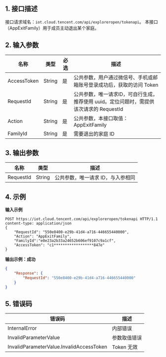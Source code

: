 
## 1. 接口描述
接口请求域名：`iot.cloud.tencent.com/api/exploreropen/tokenapi`。
本接口（AppExitFamily）用于成员主动退出某个家庭。

## 2. 输入参数
|名称|类型|必选|描述|
|---|---|---|---|
|AccessToken|String|是|公共参数，用户通过微信号、手机或邮箱账号登录成功后，获取的访问 Token|
|RequestId|String|是|公共参数，唯一请求ID，可自行生成，推荐使用 uuid。定位问题时，需提供该次请求的 RequestId|
|Action|String|是|公共参数，本接口取值：AppExitFamily|
|FamilyId|String|是|需要退出的家庭 ID|

## 3. 输出参数

|名称|类型|描述|
|---|---|---|
|RequestId|String|公共参数，唯一请求 ID，与入参相同|

## 4. 示例

**输入示例**
```HTTP
POST https://iot.cloud.tencent.com/api/exploreropen/tokenapi HTTP/1.1
content-type: application/json
{
    "RequestId": "550e8400-e29b-41d4-a716-446655440000",
    "Action": "AppExitFamily",
    "FamilyId":"e0e23a2b33a24652b606ef9107c9a1cf",
    "AccessToken": "c1******************847e"
}  
```

**输出示例：成功**

```json
{
    "Response": {
        "RequestId": "550e8400-e29b-41d4-a716-446655440000"
    }
}
```


## 5. 错误码

|错误码|描述|
|---|---|
|InternalError|内部错误|
|InvalidParameterValue|参数取值错误|
|InvalidParameterValue.InvalidAccessToken|Token 无效|

